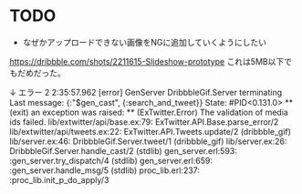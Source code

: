


# TODO

* なぜかアップロードできない画像をNGに追加していくようにしたい

https://dribbble.com/shots/2211615-Slideshow-prototype
これは5MB以下でもだめだった。

 ↓ エラー
2
2:35:57.962 [error] GenServer DribbbleGif.Server terminating
Last message: {:"$gen_cast", {:search_and_tweet}}
State: #PID<0.131.0>
** (exit) an exception was raised:
    ** (ExTwitter.Error) The validation of media ids failed.
        lib/extwitter/api/base.ex:79: ExTwitter.API.Base.parse_error/2
        lib/extwitter/api/tweets.ex:22: ExTwitter.API.Tweets.update/2
        (dribbble_gif) lib/server.ex:46: DribbbleGif.Server.tweet/1
        (dribbble_gif) lib/server.ex:26: DribbbleGif.Server.handle_cast/2
        (stdlib) gen_server.erl:593: :gen_server.try_dispatch/4
        (stdlib) gen_server.erl:659: :gen_server.handle_msg/5
        (stdlib) proc_lib.erl:237: :proc_lib.init_p_do_apply/3
